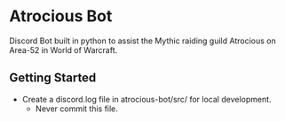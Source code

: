 # Atrocious Bot
Discord Bot built in python to assist the Mythic raiding guild Atrocious on Area-52 in World of Warcraft.

## Getting Started
- Create a discord.log file in atrocious-bot/src/ for local development.
  - Never commit this file.